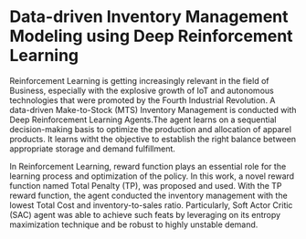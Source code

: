 # Data-driven Inventory Management Modeling using Deep Reinforcement Learning

Reinforcement Learning is getting increasingly relevant in the field of Business, especially 
with the explosive growth of IoT and autonomous technologies that were promoted by the Fourth
Industrial Revolution. A data-driven Make-to-Stock (MTS) Inventory Management is conducted with
Deep Reinforcement Learning Agents.The agent learns on a sequential decision-making basis to optimize
the production and allocation of apparel products. It learns witht the objective to establish the
right balance between appropriate storage and demand fulfillment. 


In Reinforcement Learning, reward function plays an essential role for the learning process and optimization
of the policy. In this work, a novel reward function named Total Penalty (TP), was proposed and used. 
With the TP reward function, the agent conducted the inventory management with the lowest Total Cost 
and inventory-to-sales ratio. Particularly, Soft Actor Critic (SAC) agent was able to achieve such feats 
by leveraging on its entropy maximization technique and be robust to highly unstable demand. 
